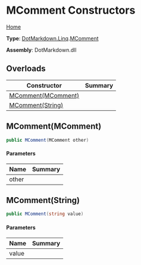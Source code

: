 # MComment Constructors

[Home](../../../../README.md)

**Type**: [DotMarkdown.Linq](../../README.md)\.[MComment](../README.md)

**Assembly**: DotMarkdown\.dll

## Overloads

| Constructor | Summary |
| ----------- | ------- |
| [MComment(MComment)](#DotMarkdown_Linq_MComment__ctor_DotMarkdown_Linq_MComment_) | |
| [MComment(String)](#DotMarkdown_Linq_MComment__ctor_System_String_) | |

## MComment\(MComment\)<a name="DotMarkdown_Linq_MComment__ctor_DotMarkdown_Linq_MComment_"></a>

```csharp
public MComment(MComment other)
```

#### Parameters

| Name | Summary |
| ---- | ------- |
| other | |

## MComment\(String\)<a name="DotMarkdown_Linq_MComment__ctor_System_String_"></a>

```csharp
public MComment(string value)
```

#### Parameters

| Name | Summary |
| ---- | ------- |
| value | |

